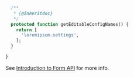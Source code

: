 ```php
  /**
   * {@inheritdoc}
   */
  protected function getEditableConfigNames() {
    return [
      'loremipsum.settings',
    ];
  }

}
```

See [Introduction to Form API](https://www.drupal.org/docs/8/api/form-api/introduction-to-form-api) for more info.